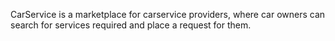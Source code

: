 CarService is a marketplace for carservice providers, where car owners can search for services required and place a request for them.
